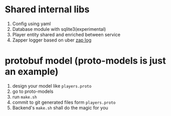 # Shared internal libs
1. Config using yaml
2. Database module with sqlite3(experimental)
3. Player entity shared and enriched between service
4. Zapper logger based on uber [zap log](https://betterstack.com/community/guides/logging/go/zap/) 

# protobuf model (proto-models is just an example)
1. design your model like `players.proto`
2. go to proto-models
3. run `make.sh`
4. commit to git generated files form `players.proto`
5. Backend's `make.sh` shall do the magic for you
